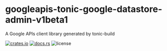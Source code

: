 # googleapis-tonic-google-datastore-admin-v1beta1

A Google APIs client library generated by tonic-build

[![crates.io](https://img.shields.io/crates/v/googleapis-tonic-google-datastore-admin-v1beta1)](https://crates.io/crates/googleapis-tonic-google-datastore-admin-v1beta1)
[![docs.rs](https://img.shields.io/docsrs/googleapis-tonic-google-datastore-admin-v1beta1)](https://docs.rs/googleapis-tonic-google-datastore-admin-v1beta1)
![license](https://img.shields.io/crates/l/googleapis-tonic-google-datastore-admin-v1beta1)
